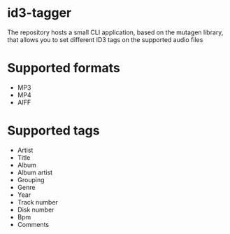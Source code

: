 # id3-tagger
The repository hosts a small CLI application, based on the mutagen library, that allows you to set different ID3 tags 
on the supported audio files

# Supported formats
* MP3
* MP4
* AIFF


# Supported tags
* Artist
* Title
* Album
* Album artist
* Grouping
* Genre
* Year
* Track number
* Disk number
* Bpm
* Comments
